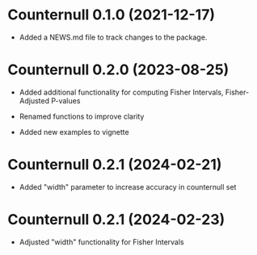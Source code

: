 # Counternull 0.1.0 (2021-12-17)

* Added a NEWS.md file to track changes to the package.

# Counternull 0.2.0 (2023-08-25)

* Added additional functionality for computing Fisher Intervals,
  Fisher-Adjusted P-values

* Renamed functions to improve clarity

* Added new examples to vignette
  
# Counternull 0.2.1 (2024-02-21)

* Added "width" parameter to increase accuracy in counternull set

  
# Counternull 0.2.1 (2024-02-23)

* Adjusted "width" functionality for Fisher Intervals
